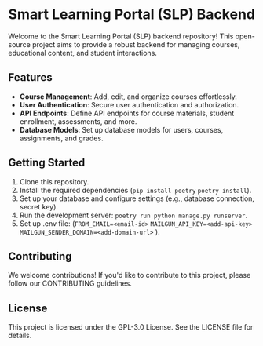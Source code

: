 # Smart Learning Portal (SLP) Backend

Welcome to the Smart Learning Portal (SLP) backend repository! This open-source project aims to provide a robust backend for managing courses, educational content, and student interactions.

## Features

- **Course Management**: Add, edit, and organize courses effortlessly.
- **User Authentication**: Secure user authentication and authorization.
- **API Endpoints**: Define API endpoints for course materials, student enrollment, assessments, and more.
- **Database Models**: Set up database models for users, courses, assignments, and grades.

## Getting Started

1. Clone this repository.
2. Install the required dependencies (`pip install poetry` `poetry install`).
3. Set up your database and configure settings (e.g., database connection, secret key).
4. Run the development server: `poetry run python manage.py runserver`.
5. Set up .env file: 
   (`FROM_EMAIL=<email-id>` 
    `MAILGUN_API_KEY=<add-api-key>` 
    `MAILGUN_SENDER_DOMAIN=<add-domain-url>`
   ).

## Contributing

We welcome contributions! If you'd like to contribute to this project, please follow our CONTRIBUTING guidelines.

## License

This project is licensed under the GPL-3.0 License. See the LICENSE file for details.
